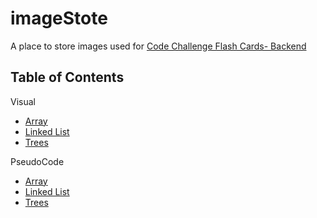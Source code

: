# imageStote
A place to store images used for [Code Challenge Flash Cards- Backend](https://github.com/lizkavalski/codeChallenges-backend)

## Table of Contents
Visual

* [Array](visual/array/README)
* [Linked List](visual/linkedList/README.md)
* [Trees](visual/tre/README.md)

PseudoCode
* [Array](pseudo/arrays)
* [Linked List](pseudo/linkedlist)
* [Trees](pseudo/tree)

